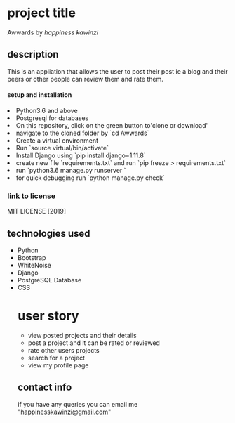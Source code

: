# project title
Awwards by *happiness kawinzi*

## description
This is an appliation that allows the user to post their post ie a blog and their peers or other people can review them and rate them.

#### setup and installation
<li> Python3.6 and above</li>
<li> Postgresql for databases</li>
<li> On this repository, click on the green button to'clone or download'</li>
<li> navigate to the cloned folder by `cd Awwards`</li>
<li> Create a virtual environment</li>
<li> Run `source virtual/bin/activate`</li>
<li> Install Django  using `pip install django=1.11.8`</li>
<li> create new file `requirements.txt` and run `pip freeze > requirements.txt`</li>
<li> run `python3.6 manage.py runserver `</li>
<li> for quick debugging run `python manage.py check`</li>

### link to license
MIT LICENSE [2019]

## technologies used
<ul>
<li> Python</li>
<li> Bootstrap</li>
<li> WhiteNoise</li>
<li> Django</li>
<li> PostgreSQL Database</li>
<li> CSS</li>
  
  
# user story
<ul>
<li>view posted projects and their details</li>
<li>post a project and it can be rated or reviewed</li>
<li>rate other users projects</li>
<li>search for a project</li>
<li>view my profile page</li>
</ul>

## contact info
if you have any queries you can email me "happinesskawinzi@gmail.com"

